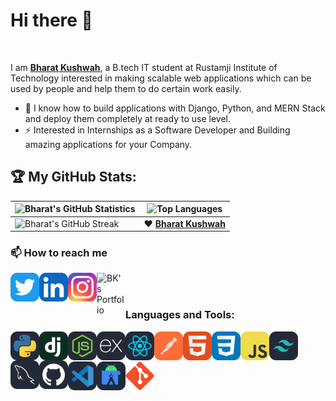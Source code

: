 # Hi there 👋 


<br>

I am **[Bharat Kushwah](https://www.linkedin.com/in/bharatkushwah407/)**, a B.tech IT student at Rustamji Institute of Technology interested in making scalable web applications which can be used by people and help them to do certain work easily.

- 🌱 I know how to build applications with Django, Python, and MERN Stack and deploy them completely at ready to use level.
- ⚡ Interested in Internships as a Software Developer and Building amazing applications for your Company.



## :trophy: My GitHub Stats:

| ![Bharat's GitHub Statistics](https://github-readme-stats.vercel.app/api?username=bharat407&theme=prussian&hide_border=true&border_radius=9) |![Top Languages](https://github-readme-stats.vercel.app/api/top-langs/?username=bharat407&theme=prussian&hide_border=true&border_radius=9) |
| --- | --- |
| ![Bharat's GitHub Streak](https://streak-stats.demolab.com?user=bharat407&theme=prussian&hide_border=true&border_radius=9&ring=EB5454&fire=FF4F19&currStreakNum=679EEB&sideNums=679EEB&stroke=679EEB&currStreakLabel=679EEB&sideLabels=679EEB&dates=EB4525) |  **:heart: [Bharat Kushwah](https://www.linkedin.com/in/bharatkushwah407/)**





### 📫 How to reach me  

<a href="https://twitter.com/BharatK407">
  <img align="left" alt="BK | Twitter" width="46px" src="https://github.com/tandpfun/skill-icons/blob/main/icons/Twitter.svg" />
</a>
<a href="https://www.linkedin.com/in/bharatkushwah407/">
  <img align="left" alt="BK's LinkedIn" width="46px" src="https://github.com/tandpfun/skill-icons/blob/main/icons/LinkedIn.svg" />
</a>
<a href="https://www.instagram.com/bharatkushwah407/">
  <img align="left" alt="BK's Instagram" width="46px" src="https://github.com/tandpfun/skill-icons/blob/main/icons/Instagram.svg" />
</a>
<a href="https://bharat407.github.io/bharat1407/">
   <img align="left" alt="BK's Portfolio" width="46px" src="https://cdns.iconmonstr.com/wp-content/releases/preview/2018/240/iconmonstr-link-thin.png" />
  </a>
  
<br><br>

### Languages and Tools:



<img align="left" alt="Python" width="46px" src="https://github.com/tandpfun/skill-icons/blob/main/icons/Python-Dark.svg">
<img align="left" alt="Django" width="46px" src="https://github.com/tandpfun/skill-icons/blob/main/icons/Django.svg">
<img align="left" alt="NodeJS" width="46px" src="https://github.com/tandpfun/skill-icons/blob/main/icons/NodeJS-Dark.svg">
<img align="left" alt="express" width="46px" src="https://github.com/tandpfun/skill-icons/blob/main/icons/ExpressJS-Dark.svg">
<img align="left" alt="ReactJS" width="46px" src="https://github.com/tandpfun/skill-icons/blob/main/icons/React-Dark.svg">
<img align="left" alt="Postman" width="46px" src="https://github.com/tandpfun/skill-icons/blob/main/icons/Postman.svg">
<img align="left" alt="HTML5" width="46px" src="https://github.com/tandpfun/skill-icons/blob/main/icons/HTML.svg" />
<img align="left" alt="CSS3" width="46px" src="https://github.com/tandpfun/skill-icons/blob/main/icons/CSS.svg" />
<img align="left" alt="JavaScript" width="46px" src="https://github.com/tandpfun/skill-icons/blob/main/icons/JavaScript.svg" />
<img align="left" alt="Tailwind" width="46px" src="https://github.com/tandpfun/skill-icons/blob/main/icons/TailwindCSS-Dark.svg" />
<img align="left" alt="MySQL" width="46px" src="https://github.com/tandpfun/skill-icons/blob/main/icons/MySQL-Dark.svg">
<img align="left" alt="GitHub" width="46px" src="https://github.com/tandpfun/skill-icons/blob/main/icons/Github-Dark.svg" />


<br><br>


<img align="left" alt="Visual Studio Code" width="46px" src="https://github.com/tandpfun/skill-icons/blob/main/icons/VSCode-Dark.svg" />
<img align="left" alt="Andriod Studio" width="46px" src="https://github.com/tandpfun/skill-icons/blob/main/icons/AndroidStudio-Dark.svg" />
<img align="left" alt="Andriod Studio" width="46px" src="https://github.com/devicons/devicon/blob/master/icons/git/git-original.svg" />


<br />
<br />
